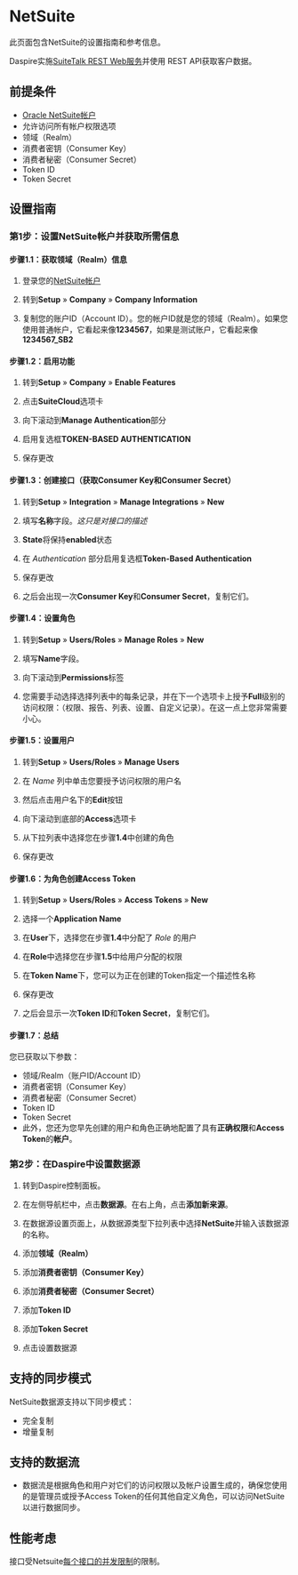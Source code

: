 # NetSuite

此页面包含NetSuite的设置指南和参考信息。

Daspire实施[SuiteTalk REST Web服务](https://docs.oracle.com/en/cloud/saas/netsuite/ns-online-help/chapter_1540391670.html)并使用 REST API获取客户数据。

## 前提条件

* [Oracle NetSuite帐户](https://system.netsuite.com/pages/customerlogin.jsp?country=US)
* 允许访问所有帐户权限选项
* 领域（Realm）
* 消费者密钥（Consumer Key）
* 消费者秘密（Consumer Secret）
* Token ID
* Token Secret

## 设置指南

### 第1步：设置NetSuite帐户并获取所需信息

#### 步骤1.1：获取领域（Realm）信息

1. 登录您的[NetSuite帐户](https://system.netsuite.com/pages/customerlogin.jsp?country=US)

2. 转到**Setup** » **Company** » **Company Information**

3. 复制您的账户ID（Account ID）。您的帐户ID就是您的领域（Realm）。如果您使用普通帐户，它看起来像**1234567**，如果是测试账户，它看起来像**1234567\_SB2**

#### 步骤1.2：启用功能

1. 转到**Setup** » **Company** » **Enable Features**

2. 点击**SuiteCloud**选项卡

3. 向下滚动到**Manage Authentication**部分

4. 启用复选框**TOKEN-BASED AUTHENTICATION**

5. 保存更改

#### 步骤1.3：创建接口（获取Consumer Key和Consumer Secret）

1. 转到**Setup** » **Integration** » **Manage Integrations** » **New**

2. 填写**名称**字段。_这只是对接口的描述_

3. **State**将保持**enabled**状态

4. 在 _Authentication_ 部分启用复选框**Token-Based Authentication**

5. 保存更改

6. 之后会出现一次**Consumer Key**和**Consumer Secret**，复制它们。

#### 步骤1.4：设置角色

1. 转到**Setup** » **Users/Roles** » **Manage Roles** » **New**

2. 填写**Name**字段。

3. 向下滚动到**Permissions**标签

4. 您需要手动选择选择列表中的每条记录，并在下一个选项卡上授予**Full**级别的访问权限：（权限、报告、列表、设置、自定义记录）。在这一点上您非常需要小心。

#### 步骤1.5：设置用户

1. 转到**Setup** » **Users/Roles** » **Manage Users**

2. 在 _Name_ 列中单击您要授予访问权限的用户名

3. 然后点击用户名下的**Edit**按钮

4. 向下滚动到底部的**Access**选项卡

5. 从下拉列表中选择您在步骤**1.4**中创建的角色

6. 保存更改

#### 步骤1.6：为角色创建Access Token

1. 转到**Setup** » **Users/Roles** » **Access Tokens** » **New**

2. 选择一个**Application Name**

3. 在**User**下，选择您在步骤**1.4**中分配了 _Role_ 的用户

4. 在**Role**中选择您在步骤**1.5**中给用户分配的权限

5. 在**Token Name**下，您可以为正在创建的Token指定一个描述性名称

6. 保存更改

7. 之后会显示一次**Token ID**和**Token Secret**，复制它们。

#### 步骤1.7：总结

您已获取以下参数：

* 领域/Realm（账户ID/Account ID）
* 消费者密钥（Consumer Key）
* 消费者秘密（Consumer Secret）
* Token ID
* Token Secret 
* 此外，您还为您早先创建的用户和角色正确地配置了具有**正确权限**和**Access Token**的**帐户**。

### 第2步：在Daspire中设置数据源

1. 转到Daspire控制面板。

2. 在左侧导航栏中，点击**数据源**。在右上角，点击**添加新来源**。

3. 在数据源设置页面上，从数据源类型下拉列表中选择**NetSuite**并输入该数据源的名称。

4. 添加**领域（Realm）**

5. 添加**消费者密钥（Consumer Key）**

6. 添加**消费者秘密（Consumer Secret）**

7. 添加**Token ID**

8. 添加**Token Secret**

9. 点击设置数据源

## 支持的同步模式

NetSuite数据源支持以下同步模式：

* 完全复制
* 增量复制

## 支持的数据流

* 数据流是根据角色和用户对它们的访问权限以及帐户设置生成的，确保您使用的是管理员或授予Access Token的任何其他自定义角色，可以访问NetSuite以进行数据同步。

## 性能考虑

接口受Netsuite[每个接口的并发限制](https://docs.oracle.com/en/cloud/saas/netsuite/ns-online-help/bridgehead_156224824287.html)的限制。